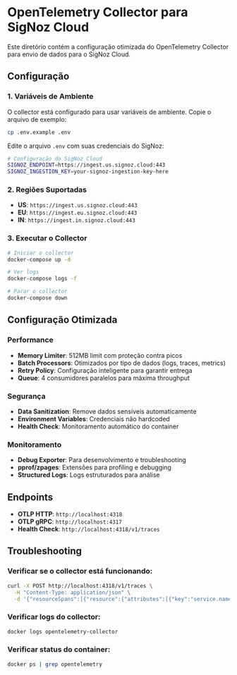 # OpenTelemetry Collector para SigNoz Cloud

Este diretório contém a configuração otimizada do OpenTelemetry Collector para envio de dados para o SigNoz Cloud.

## Configuração

### 1. Variáveis de Ambiente

O collector está configurado para usar variáveis de ambiente. Copie o arquivo de exemplo:

```bash
cp .env.example .env
```

Edite o arquivo `.env` com suas credenciais do SigNoz:

```bash
# Configuração do SigNoz Cloud
SIGNOZ_ENDPOINT=https://ingest.us.signoz.cloud:443
SIGNOZ_INGESTION_KEY=your-signoz-ingestion-key-here
```

### 2. Regiões Suportadas

- **US**: `https://ingest.us.signoz.cloud:443`
- **EU**: `https://ingest.eu.signoz.cloud:443`
- **IN**: `https://ingest.in.signoz.cloud:443`

### 3. Executar o Collector

```bash
# Iniciar o collector
docker-compose up -d

# Ver logs
docker-compose logs -f

# Parar o collector
docker-compose down
```

## Configuração Otimizada

### Performance
- **Memory Limiter**: 512MB limit com proteção contra picos
- **Batch Processors**: Otimizados por tipo de dados (logs, traces, metrics)
- **Retry Policy**: Configuração inteligente para garantir entrega
- **Queue**: 4 consumidores paralelos para máxima throughput

### Segurança
- **Data Sanitization**: Remove dados sensíveis automaticamente
- **Environment Variables**: Credenciais não hardcoded
- **Health Check**: Monitoramento automático do container

### Monitoramento
- **Debug Exporter**: Para desenvolvimento e troubleshooting
- **pprof/zpages**: Extensões para profiling e debugging
- **Structured Logs**: Logs estruturados para análise

## Endpoints

- **OTLP HTTP**: `http://localhost:4318`
- **OTLP gRPC**: `http://localhost:4317`
- **Health Check**: `http://localhost:4318/v1/traces`

## Troubleshooting

### Verificar se o collector está funcionando:
```bash
curl -X POST http://localhost:4318/v1/traces \
  -H "Content-Type: application/json" \
  -d '{"resourceSpans":[{"resource":{"attributes":[{"key":"service.name","value":{"stringValue":"test"}}]},"scopeSpans":[{"spans":[{"traceId":"12345678901234567890123456789012","spanId":"1234567890123456","name":"test","startTimeUnixNano":"1640995200000000000","endTimeUnixNano":"1640995201000000000"}]}]}]}'
```

### Verificar logs do collector:
```bash
docker logs opentelemetry-collector
```

### Verificar status do container:
```bash
docker ps | grep opentelemetry
```
